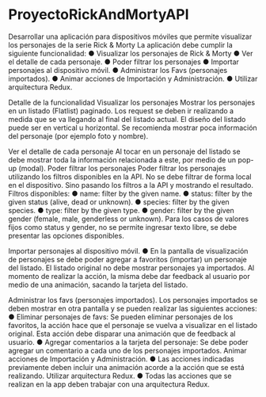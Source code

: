 # ProyectoRickAndMortyAPI

Desarrollar una aplicación para dispositivos móviles que permite visualizar los personajes de la
serie Rick & Morty
La aplicación debe cumplir la siguiente funcionalidad:
  ● Visualizar los personajes de Rick & Morty
  ● Ver el detalle de cada personaje.
  ● Poder filtrar los personajes
  ● Importar personajes al dispositivo móvil.
  ● Administrar los Favs (personajes importados).
  ● Animar acciones de Importación y Administración.
  ● Utilizar arquitectura Redux.

Detalle de la funcionalidad
  Visualizar los personajes
    Mostrar los personajes en un listado (Flatlist) paginado.
    Los request se deben ir realizando a medida que se va llegando al final del listado actual.
    El diseño del listado puede ser en vertical u horizontal.
    Se recomienda mostrar poca información del personaje (por ejemplo foto y nombre).
    
  Ver el detalle de cada personaje
    Al tocar en un personaje del listado se debe mostrar toda la información relacionada a este, por medio de un pop-up (modal).
    Poder filtrar los personajes
    Poder filtrar los personajes utilizando los filtros disponibles en la API. No se debe filtrar de forma local en el dispositivo. Sino pasando los filtros a la API y mostrando el resultado.
    Filtros disponibles:
      ● name: filter by the given name.
      ● status: filter by the given status (alive, dead or unknown).
      ● species: filter by the given species.
      ● type: filter by the given type.
      ● gender: filter by the given gender (female, male, genderless or unknown).
      Para los casos de valores fijos como status y gender, no se permite ingresar texto libre, se debe presentar las opciones disponibles.

  Importar personajes al dispositivo móvil.
      ●  En la pantalla de visualización de personajes se debe poder agregar a favoritos (importar) un personaje del listado. El listado original no debe mostrar personajes ya importados. 
      Al momento de realizar la acción, la misma debe dar feedback al usuario por medio de una animación, sacando la tarjeta del listado.

  Administrar los favs (personajes importados).
    Los personajes importados se deben mostrar en otra pantalla y se pueden realizar las siguientes acciones:
      ● Eliminar personajes de favs: Se pueden eliminar personajes de los favoritos, la acción hace que el personaje se vuelva a visualizar en el listado original. 
        Esta acción debe disparar una animación que de feedback al usuario.
      ● Agregar comentarios a la tarjeta del personaje: Se debe poder agregar un comentario a cada uno de los personajes importados.
  Animar acciones de Importación y Administración.
      ● Las acciones indicadas previamente deben incluir una animación acorde a la acción que se está realizando.
  Utilizar arquitectura Redux.
      ● Todas las acciones que se realizan en la app deben trabajar con una arquitectura Redux.


